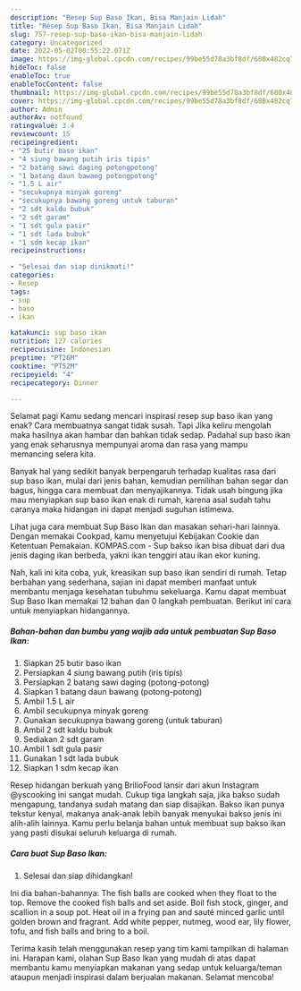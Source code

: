 ```yaml
---
description: "Resep Sup Baso Ikan, Bisa Manjain Lidah"
title: "Resep Sup Baso Ikan, Bisa Manjain Lidah"
slug: 757-resep-sup-baso-ikan-bisa-manjain-lidah
category: Uncategorized
date: 2022-05-02T00:55:22.071Z
image: https://img-global.cpcdn.com/recipes/99be55d78a3bf8df/680x482cq70/sup-baso-ikan-foto-resep-utama.jpg
hideToc: false
enableToc: true
enableTocContent: false
thumbnail: https://img-global.cpcdn.com/recipes/99be55d78a3bf8df/680x482cq70/sup-baso-ikan-foto-resep-utama.jpg
cover: https://img-global.cpcdn.com/recipes/99be55d78a3bf8df/680x482cq70/sup-baso-ikan-foto-resep-utama.jpg
author: Admin
authorAv: notfound
ratingvalue: 3.4
reviewcount: 15
recipeingredient:
- "25 butir baso ikan"
- "4 siung bawang putih iris tipis"
- "2 batang sawi daging potongpotong"
- "1 batang daun bawang potongpotong"
- "1.5 L air"
- "secukupnya minyak goreng"
- "secukupnya bawang goreng untuk taburan"
- "2 sdt kaldu bubuk"
- "2 sdt garam"
- "1 sdt gula pasir"
- "1 sdt lada bubuk"
- "1 sdm kecap ikan"
recipeinstructions:

- "Selesai dan siap dinikmati!"
categories:
- Resep
tags:
- sup
- baso
- ikan

katakunci: sup baso ikan 
nutrition: 127 calories
recipecuisine: Indonesian
preptime: "PT26M"
cooktime: "PT52M"
recipeyield: "4"
recipecategory: Dinner

---
```



Selamat pagi Kamu sedang mencari inspirasi resep sup baso ikan yang enak? Cara membuatnya sangat tidak susah. Tapi Jika keliru mengolah maka hasilnya akan hambar dan bahkan tidak sedap. Padahal sup baso ikan yang enak seharusnya mempunyai aroma dan rasa yang mampu memancing selera kita.


Banyak hal yang sedikit banyak berpengaruh terhadap kualitas rasa dari sup baso ikan, mulai dari jenis bahan, kemudian pemilihan bahan segar dan bagus, hingga cara membuat dan menyajikannya. Tidak usah bingung jika mau menyiapkan sup baso ikan enak di rumah, karena asal sudah tahu caranya maka hidangan ini dapat menjadi suguhan istimewa.

Lihat juga cara membuat Sup Baso Ikan dan masakan sehari-hari lainnya. Dengan memakai Cookpad, kamu menyetujui Kebijakan Cookie dan Ketentuan Pemakaian. KOMPAS.com - Sup bakso ikan bisa dibuat dari dua jenis daging ikan berbeda, yakni ikan tenggiri atau ikan ekor kuning.


Nah, kali ini kita coba, yuk, kreasikan sup baso ikan sendiri di rumah. Tetap berbahan yang sederhana, sajian ini dapat memberi manfaat untuk membantu menjaga kesehatan tubuhmu sekeluarga. Kamu dapat membuat Sup Baso Ikan memakai 12 bahan dan 0 langkah pembuatan. Berikut ini cara untuk menyiapkan hidangannya.

<!--inarticleads1-->

##### Bahan-bahan dan bumbu yang wajib ada untuk pembuatan Sup Baso Ikan:

1. Siapkan 25 butir baso ikan
1. Persiapkan 4 siung bawang putih (iris tipis)
1. Persiapkan 2 batang sawi daging (potong-potong)
1. Siapkan 1 batang daun bawang (potong-potong)
1. Ambil 1.5 L air
1. Ambil secukupnya minyak goreng
1. Gunakan secukupnya bawang goreng (untuk taburan)
1. Ambil 2 sdt kaldu bubuk
1. Sediakan 2 sdt garam
1. Ambil 1 sdt gula pasir
1. Gunakan 1 sdt lada bubuk
1. Siapkan 1 sdm kecap ikan


Resep hidangan berkuah yang BrilioFood lansir dari akun Instagram @yscooking ini sangat mudah. Cukup tiga langkah saja, jika bakso sudah mengapung, tandanya sudah matang dan siap disajikan. Bakso ikan punya tekstur kenyal, makanya anak-anak lebih banyak menyukai bakso jenis ini alih-alih lainnya. Kamu perlu belanja bahan untuk membuat sup bakso ikan yang pasti disukai seluruh keluarga di rumah. 

<!--inarticleads2-->

##### Cara buat Sup Baso Ikan:


1. Selesai dan siap dihidangkan!

Ini dia bahan-bahannya: The fish balls are cooked when they float to the top. Remove the cooked fish balls and set aside. Boil fish stock, ginger, and scallion in a soup pot. Heat oil in a frying pan and sauté minced garlic until golden brown and fragrant. Add white pepper, nutmeg, wood ear, lily flower, tofu, and fish balls and bring to a boil. 

Terima kasih telah menggunakan resep yang tim kami tampilkan di halaman ini. Harapan kami, olahan Sup Baso Ikan yang mudah di atas dapat membantu kamu menyiapkan makanan yang sedap untuk keluarga/teman ataupun menjadi inspirasi dalam berjualan makanan. Selamat mencoba!
